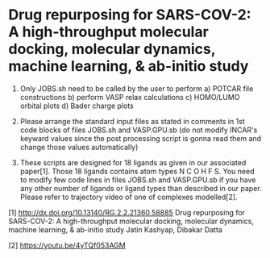 # Drug repurposing for SARS-COV-2: A high-throughput molecular docking, molecular dynamics, machine learning, & ab-initio study

1) Only JOBS.sh need to be called by the user to perform a) POTCAR file constructions b) perform VASP relax calculations c) HOMO/LUMO orbital plots d) Bader charge plots

2) Please arrange the standard input files as stated in comments in 1st code blocks of files JOBS.sh and VASP.GPU.sb (do not modify INCAR's keyward values since the post processing script is gonna read them and change those values automatically)

3) These scripts are designed for 18 ligands as given in our associated paper[1]. Those 18 ligands contains atom types N C O H F S. You need to modify few code lines in files JOBS.sh and VASP.GPU.sb if you have any other number of ligands or ligand types than described in our paper. Please refer to trajectory video of one of complexes modelled[2].



[1]
http://dx.doi.org/10.13140/RG.2.2.21360.58885
Drug repurposing for SARS-COV-2: A high-throughput molecular docking, molecular dynamics, machine learning, & ab-initio study
Jatin Kashyap, Dibakar Datta

[2]
https://youtu.be/4yTQf053AGM
